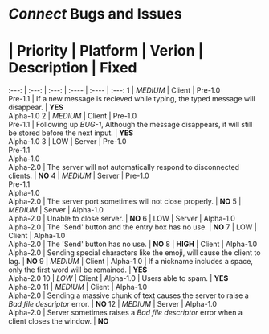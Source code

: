 # *Connect* Bugs and Issues

 # | Priority | Platform | Verion | Description | Fixed
:---: | :---: | :---: | :---- | :---- | :---:
1 | *MEDIUM* | Client | Pre-1.0<br>Pre-1.1 | If a new message is recieved while typing, the typed message will disappear. | **YES**<br>Alpha-1.0
2 | *MEDIUM* | Client | Pre-1.0<br>Pre-1.1 | Following up *BUG-1*, Although the message disappears, it will still be stored before the next input. | **YES**<br>Alpha-1.0
3 | LOW | Server | Pre-1.0<br>Pre-1.1<br>Alpha-1.0<br>Alpha-2.0 | The server will not automatically respond to disconnected clients. | **NO**
4 | *MEDIUM* | Server | Pre-1.0<br>Pre-1.1<br>Alpha-1.0<br>Alpha-2.0 | The server port sometimes will not close properly. | **NO**
5 | *MEDIUM* | Server | Alpha-1.0<br>Alpha-2.0 | Unable to close server. | **NO**
6 | LOW | Server | Alpha-1.0<br>Alpha-2.0 | The 'Send' button and the entry box has no use. | **NO**
7 | LOW | Client | Alpha-1.0<br>Alpha-2.0 | The 'Send' button has no use. | **NO**
8 | **HIGH** | Client | Alpha-1.0<br>Alpha-2.0 | Sending special characters like the emoji, will cause the client to lag. | **NO**
9 | *MEDIUM* | Client | Alpha-1.0 | If a nickname includes a space, only the first word will be remained. | **YES**<br>Alpha-2.0
10 | *LOW* | Client | Alpha-1.0 | Users able to spam. | **YES**<br>Alpha-2.0
11 | *MEDIUM* | Client | Alpha-1.0<br>Alpha-2.0 | Sending a massive chunk of text causes the server to raise a *Bad file descriptor* error. | **NO**
12 | *MEDIUM* | Server | Alpha-1.0<br>Alpha-2.0 | Server sometimes raises a *Bad file descriptor* error when a client closes the window. | **NO**
